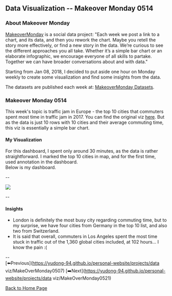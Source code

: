 <head>
  <!-- Global site tag (gtag.js) - Google Analytics -->
<script async src="https://www.googletagmanager.com/gtag/js?id=UA-112502179-1"></script>
<script>
  window.dataLayer = window.dataLayer || [];
  function gtag(){dataLayer.push(arguments);}
  gtag('js', new Date());

  gtag('config', 'UA-112502179-1');
</script>
</head>


## Data Visualization -- Makeover Monday 0514

### About Makeover Monday

[MakeoverMonday](http://www.makeovermonday.co.uk/) is a social data project:
"Each week we post a link to a chart, and its data, and then you rework the chart.
Maybe you retell the story more effectively, or find a new story in the data.
We’re curious to see the different approaches you all take. Whether it’s a simple bar chart or an elaborate infographic, we encourage everyone of all skills to partake.
Together we can have broader conversations about and with data."

Starting from Jan 08, 2018, I decided to put aside one hour on Monday weekly to create some visualization and find some insights from the data.

The datasets are published each week at: [MakeoverMonday Datasets](http://www.makeovermonday.co.uk/data/).

### Makeover Monday 0514

This week's topic is traffic jam in Europe - the top 10 cities that commuters spent most time in traffic jam in 2017. You can find the original viz [here](http://www.euronews.com/2018/02/07/which-european-commuters-spend-the-most-time-in-traffic-jams-).
But as the data is just 10 rows with 10 cities and their average commuting time, this viz is essentially a simple bar chart.  


#### My Visualization

For this dashboard, I spent only around 30 minutes, as the data is rather straightforward.
I marked the top 10 cities in map, and for the first time, used annotation in the dashboard.  
Below is my dashboard.  

--  
<div class='tableauPlaceholder' id='viz1545960244678' style='position: relative'>
<noscript><a href='#'>
    <img alt=' ' src='https:&#47;&#47;public.tableau.com&#47;static&#47;images&#47;Ma&#47;MakeOverMonday0514&#47;trafficjaminEU&#47;1_rss.png' style='border: none' />
</a></noscript>
<object class='tableauViz'  style='display:none;'>
  <param name='host_url' value='https%3A%2F%2Fpublic.tableau.com%2F' />
  <param name='embed_code_version' value='3' />
  <param name='path' value='views&#47;MakeOverMonday0514&#47;trafficjaminEU?:embed=y&amp;:display_count=y' />
  <param name='toolbar' value='yes' />
  <param name='static_image' value='https:&#47;&#47;public.tableau.com&#47;static&#47;images&#47;Ma&#47;MakeOverMonday0514&#47;trafficjaminEU&#47;1.png' />
  <param name='animate_transition' value='yes' />
  <param name='display_static_image' value='yes' />
  <param name='display_spinner' value='yes' />
  <param name='display_overlay' value='yes' />
  <param name='display_count' value='yes' />
</object></div> 
<script type='text/javascript'>
  var divElement = document.getElementById('viz1545960244678');
  var vizElement = divElement.getElementsByTagName('object')[0];
  vizElement.style.width='800px';vizElement.style.height='827px';
  var scriptElement = document.createElement('script');
  scriptElement.src = 'https://public.tableau.com/javascripts/api/viz_v1.js';
  vizElement.parentNode.insertBefore(scriptElement, vizElement); 
</script>  

--  

#### Insights
* London is definitely the most busy city regarding commuting time, but to my surprise, we have four cities from Germany in the top 10 list, and also two from Switzerland.  
* It is said that overall, commuters in Los Angeles spent the most time stuck in traffic out of the 1,360 global cities included, at 102 hours... I know the pain :(  
  
--  
[⬅️Previous](https://yudong-94.github.io/personal-website/projects/data viz/MakeOverMonday0507) [➡️Next](https://yudong-94.github.io/personal-website/projects/data viz/MakeOverMonday0521)  

[Back to Home Page](https://yudong-94.github.io/personal-website/)
